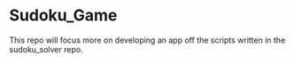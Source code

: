 # Sudoku_Game
This repo will focus more on developing an app off the scripts written in the sudoku_solver repo. 
